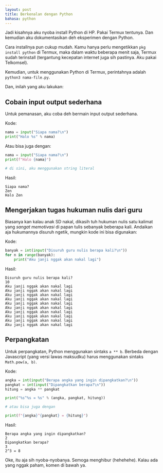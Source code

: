 ```yaml
---
layout: post
title: Berkenalan dengan Python
bahasa: python
---
```


Jadi kisahnya aku nyoba install Python di HP. Pakai Termux tentunya. Dan kemudian aku dokumentasikan deh eksperimen dengan Python.

Cara installnya pun cukup mudah. Kamu hanya perlu mengetikkan `pkg install python` di Termux, maka dalam waktu beberapa menit saja, Termux sudah terinstall (tergantung kecepatan internet juga sih pastinya. Aku pakai Telkomsel).

Kemudian, untuk menggunakan Python di Termux, perintahnya adalah `python3 nama-file.py`.

Dan, inilah yang aku lakukan:

## Cobain input output sederhana

Untuk pemanasan, aku coba deh bermain input output sederhana.

Kode:

```python
nama = input("Siapa nama?\n")
print("Halo %s" % nama)
```

Atau bisa juga dengan:

```python
nama = input("Siapa nama?\n")
print(f"Halo {nama}")

# di sini, aku menggunakan string literal
```

Hasil:

```
Siapa nama?
Zen
Halo Zen
```

## Mengerjakan tugas hukuman nulis dari guru

Biasanya kan kalau anak SD nakal, dikasih tuh hukuman nulis satu kalimat yang _sangat memotivasi_ di papan tulis sebanyak beberapa kali. Andaikan aja hukumannya disuruh ngetik, mungkin kode ini bisa digunakan:

Kode:

```python
banyak = int(input("Disuruh guru nulis berapa kali?\n"))
for n in range(banyak):
    print("Aku janji nggak akan nakal lagi")
```

Hasil:

```
Disuruh guru nulis berapa kali?
10                 
Aku janji nggak akan nakal lagi
Aku janji nggak akan nakal lagi
Aku janji nggak akan nakal lagi
Aku janji nggak akan nakal lagi
Aku janji nggak akan nakal lagi
Aku janji nggak akan nakal lagi
Aku janji nggak akan nakal lagi
Aku janji nggak akan nakal lagi
Aku janji nggak akan nakal lagi
Aku janji nggak akan nakal lagi
```

## Perpangkatan

Untuk perpangkatan, Python menggunakan sintaks `a ** b`. Berbeda dengan Javascript (yang versi lawas maksudku) harus menggunakan sintaks `Math.pow(a, b)`.

Kode:

```python
angka = int(input("Berapa angka yang ingin dipangkatkan?\n"))
pangkat = int(input("Dipangkatkan berapa?\n"))
hitung = angka ** pangkat

print("%s^%s = %s" % (angka, pangkat, hitung))

# atau bisa juga dengan

print(f"{angka}^{pangkat} = {hitung}")
```

Hasil:

```
Berapa angka yang ingin dipangkatkan?
2
Dipangkatkan berapa?
3
2^3 = 8
```

Oke, itu aja sih nyoba-nyobanya. Semoga menghibur (hehehehe). Kalau ada yang nggak paham, komen di bawah ya.